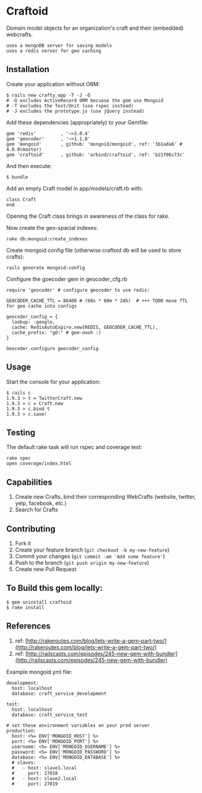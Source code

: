 # Craftoid

Domain model objects for an organization's craft and their (embedded) webcrafts.

    uses a mongoDB server for saving models
    uses a redis server for geo caching

## Installation

Create your application without ORM:

    $ rails new crafty_app -T -J -O
    # -O excludes ActiveRecord ORM becuase the gem use Mongoid
    # -T excludes the Test/Unit (use rspec instead)
    # -J excludes the prototype.js (use jQuery instead)

Add these dependencies (appropriately) to your Gemfile:

    gem 'redis'         , '~>3.0.4'
    gem 'geocoder'      , '~>1.1.8'
    gem 'mongoid'       , github: 'mongoid/mongoid', ref: '3b1ada6' # 4.0.0(master)
    gem 'craftoid'      , github: 'arbind/craftoid', ref: 'b21f06c73c'

And then execute:

    $ bundle


Add an empty Craft model in app/models/craft.rb with:

    class Craft
    end

Opening the Craft class brings in awareness of the class for rake.


Now create the geo-spacial indexes:

    rake db:mongoid:create_indexes


Create mongoid config file (otherwise craftoid db will be used to store crafts):

    rails generate mongoid:config

Configure the goecoder gem in geocoder_cfg.rb

    require 'geocoder' # configure geocoder to use redis:

    GEOCODER_CACHE_TTL = 86400 # (60s * 60m * 24h)  # +++ TODO move TTL for geo cache into configs

    geocoder_config = {
      lookup: :google,
      cache: RedisAutoExpire.new(REDIS, GEOCODER_CACHE_TTL),
      cache_prefix: "gO:" # gee-oooh :)
    }

    Geocoder.configure geocoder_config


## Usage

Start the console for your application:

    $ rails c
    1.9.3 > t = TwitterCraft.new
    1.9.3 > c = Craft.new
    1.9.3 > c.bind t
    1.9.3 > c.save!

## Testing

The default rake task will run rspec and coverage test:

    rake spec
    open coverage/index.html

## Capabilities

1. Create new Crafts, bind their corresponding WebCrafts (website, twitter, yelp, facebook, etc.)
2. Search for Crafts

## Contributing

1. Fork it
2. Create your feature branch (`git checkout -b my-new-feature`)
3. Commit your changes (`git commit -am 'Add some feature'`)
4. Push to the branch (`git push origin my-new-feature`)
5. Create new Pull Request

## To Build this gem locally:
    $ gem uninstall craftoid
    $ rake install

## References

1. ref: [http://rakeroutes.com/blog/lets-write-a-gem-part-two/](http://rakeroutes.com/blog/lets-write-a-gem-part-two/)
2. ref: [http://railscasts.com/episodes/245-new-gem-with-bundler](http://railscasts.com/episodes/245-new-gem-with-bundler)


Example mongoid.yml file:

    development:
      host: localhost
      database: craft_service_development

    test:
      host: localhost
      database: craft_service_test

    # set these environment variables on your prod server
    production:
      host: <%= ENV['MONGOID_HOST'] %>
      port: <%= ENV['MONGOID_PORT'] %>
      username: <%= ENV['MONGOID_USERNAME'] %>
      password: <%= ENV['MONGOID_PASSWORD'] %>
      database: <%= ENV['MONGOID_DATABASE'] %>
      # slaves:
      #   - host: slave1.local
      #     port: 27018
      #   - host: slave2.local
      #     port: 27019
